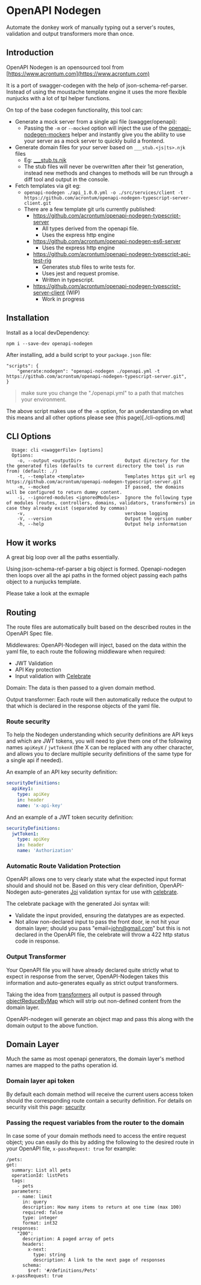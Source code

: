 # OpenAPI Nodegen

Automate the donkey work of manually typing out a server's routes, validation and output transformers more than once.

## Introduction

OpenAPI Nodegen is an opensourced tool from [https://www.acrontum.com](https://www.acrontum.com)

It is a port of swagger-codegen with the help of json-schema-ref-parser. Instead of using the moustache template engine it uses the more flexible nunjucks with a lot of tpl helper functions.

On top of the base codegen functionality, this tool can:
- Generate a mock server from a single api file (swagger/openapi):
  -  Passing the `-m` or `--mocked` option will inject the use of the [openapi-nodegen-mockers](https://www.npmjs.com/package/openapi-nodegen-mockers) helper and instantly give you the ability to use your server as a mock server to quickly build a frontend.
- Generate domain files for your server based on `___stub.<js|ts>.njk` files
  - Eg: [___stub.ts.njk](https://github.com/acrontum/openapi-nodegen/blob/master/templates/typescript/src/domains/___stub.ts.njk)
  - The stub files will never be overwritten after their 1st generation, instead new methods and changes to methods will be run through a diff tool and output in the console.
- Fetch templates via git eg:
  - `openapi-nodegen ./api_1.0.0.yml -o ./src/services/client -t https://github.com/acrontum/openapi-nodegen-typescript-server-client.git`
  - There are a few template git urls currently published:
    - https://github.com/acrontum/openapi-nodegen-typescript-server
      - All types derived from the openapi file.
      - Uses the express http engine
    - https://github.com/acrontum/openapi-nodegen-es6-server
      - Uses the express http engine
    - https://github.com/acrontum/openapi-nodegen-typescript-api-test-rig
      - Generates stub files to write tests for.
      - Uses jest and request promise.
      - Written in typescript.
    - https://github.com/acrontum/openapi-nodegen-typescript-server-client (WIP)
      - Work in progress

## Installation
Install as a local devDependency:
```
npm i --save-dev openapi-nodegen
```

After installing, add a build script to your `package.json` file:
```
"scripts": {
    "generate:nodegen": "openapi-nodegen ./openapi.yml -t https://github.com/acrontum/openapi-nodegen-typescript-server.git",
}
```

> make sure you change the "./openapi.yml" to a path that matches your environment.

The above script makes use of the `-m` option, for an understanding on what this means and all other options please see (this page)[./cli-options.md]

## CLI Options
```
  Usage: cli <swaggerFile> [options] 
  Options:
    -o, --output <outputDir>                Output directory for the the generated files (defaults to current directory the tool is run from) (default: ./)
    -t, --template <template>               Templates https git url eg https://github.com/acrontum/openapi-nodegen-typescript-server.git
    -m, --mocked                            If passed, the domains will be configured to return dummy content.
    -i, --ignored-modules <ignoredModules>  Ignore the following type of modules (routes, controllers, domains, validators, transformers) in case they already exist (separated by commas)
    -v,                                     versbose logging
    -V, --version                           Output the version number
    -h, --help                              Output help information
```

## How it works
A great big loop over all the paths essentially.

Using json-schema-ref-parser a big object is formed. Openapi-nodegen then loops over all the api paths in the formed object passing each paths object to a nunjucks template.

Please take a look at the exmaple

## Routing
The route files are automatically built based on the described routes in the OpenAPI Spec file.

Middlewares: OpenAPI-Nodegen will inject, based on the data within the yaml file, to each route the following middleware when required:
- JWT Validation
- API Key protection
- Input validation with [Celebrate](https://www.npmjs.com/package/celebrate)

Domain: The data is then passed to a given domain method.

Output transformer: Each route will then automatically reduce the output to that which is declared in the response objects of the yaml file.

### Route security
To help the Nodegen understanding which security definitions are API keys and which are JWT tokens, you will need to give them one of the following names `apiKeyX` / `jwtTokenX` (the X can be replaced with any other character, and allows you to declare multiple security definitions of the same type for a single api if needed).

An example of an API key security definition:
```yaml
securityDefinitions:
  apiKey1:
    type: apiKey
    in: header
    name: 'x-api-key'
```

And an example of a JWT token security definition:
```yaml
securityDefinitions:
  jwtToken1:
    type: apiKey
    in: header
    name: 'Authorization'
```

### Automatic Route Validation Protection
OpenAPI allows one to very clearly state what the expected input format should and should not be. Based on this very clear definition, OpenAPI-Nodegen auto-generates [Joi](https://github.com/hapijs/joi) validation syntax for use with [celebrate](https://www.npmjs.com/package/celebrate).

The celebrate package with the generated Joi syntax will:
- Validate the input provided, ensuring the datatypes are as expected.
- Not allow non-declared input to pass the front door, ie not hit your domain layer; should you pass "email=john@gmail.com" but this is not declared in the OpenAPI file, the celebrate will throw a 422 http status code in response.

### Output Transformer
Your OpenAPI file you will have already declared quite strictly what to expect in response from the server, OpenAPI-Nodegen takes this information and auto-generates equally as strict output transformers.

Taking the idea from [transformers](https://fractal.thephpleague.com/transformers/) all output is passed through [objectReduceByMap](https://www.npmjs.com/package/object-reduce-by-map) which will strip out non-defined content from the domain layer.

OpenAPI-nodegen will generate an object map and pass this along with the domain output to the above function. 


## Domain Layer
Much the same as most openapi generators, the domain layer's method names are mapped to the paths operation id.

### Domain layer api token
By default each domain method will receive the current users access token should the corresponding route contain a security definition. For details on security visit this page: [security](./security-definitions.md)

### Passing the request variables from the router to the domain
In case some of your domain methods need to access the entire request object; you can easily do this by adding the following to the desired route in your OpenAPI file, `x-passRequest: true` for example:

```
/pets:
get:
  summary: List all pets
  operationId: listPets
  tags:
    - pets
  parameters:
    - name: limit
      in: query
      description: How many items to return at one time (max 100)
      required: false
      type: integer
      format: int32
  responses:
    "200":
      description: A paged array of pets
      headers:
        x-next:
          type: string
          description: A link to the next page of responses
      schema:
        $ref: '#/definitions/Pets'
  x-passRequest: true        
```
